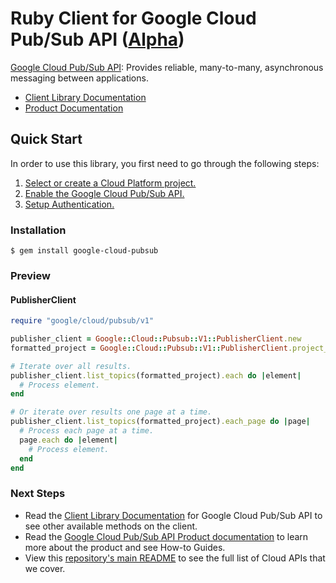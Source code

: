 # Ruby Client for Google Cloud Pub/Sub API ([Alpha](https://github.com/GoogleCloudPlatform/google-cloud-ruby#versioning))

[Google Cloud Pub/Sub API][Product Documentation]: Provides reliable, many-to-many, asynchronous messaging between applications.

- [Client Library Documentation][]
- [Product Documentation][]

## Quick Start
In order to use this library, you first need to go through the following steps:

1. [Select or create a Cloud Platform project.](https://console.cloud.google.com/project)
2. [Enable the Google Cloud Pub/Sub API.](https://console.cloud.google.com/apis/api/pubsub)
3. [Setup Authentication.](https://googlecloudplatform.github.io/google-cloud-ruby/#/docs/google-cloud/master/guides/authentication)

### Installation
```
$ gem install google-cloud-pubsub
```

### Preview
#### PublisherClient
```rb
require "google/cloud/pubsub/v1"

publisher_client = Google::Cloud::Pubsub::V1::PublisherClient.new
formatted_project = Google::Cloud::Pubsub::V1::PublisherClient.project_path(project_id)

# Iterate over all results.
publisher_client.list_topics(formatted_project).each do |element|
  # Process element.
end

# Or iterate over results one page at a time.
publisher_client.list_topics(formatted_project).each_page do |page|
  # Process each page at a time.
  page.each do |element|
    # Process element.
  end
end
```

### Next Steps
- Read the [Client Library Documentation][] for Google Cloud Pub/Sub API to see other available methods on the client.
- Read the [Google Cloud Pub/Sub API Product documentation][Product Documentation] to learn more about the product and see How-to Guides.
- View this [repository's main README](https://github.com/GoogleCloudPlatform/google-cloud-ruby/blob/master/README.md) to see the full list of Cloud APIs that we cover.

[Client Library Documentation]: https://googlecloudplatform.github.io/google-cloud-ruby/#/docs/google-cloud-pubsub/latest/google/pubsub/v1
[Product Documentation]: https://cloud.google.com/pubsub